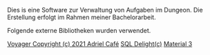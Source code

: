 Dies is eine Software zur Verwaltung von Aufgaben im Dungeon. 
Die Erstellung erfolgt im Rahmen meiner Bachelorarbeit.

Folgende externe Bibliotheken wurden verwendet.

[Voyager Copyright (c) 2021 Adriel Café](https://github.com/adrielcafe/voyager/tree/main)
[SQL Delight(c)]([https://github.com/adrielcafe/voyager/tree/main](https://cashapp.github.io/sqldelight/2.0.2/))
[Material 3](https://m3.material.io/)
